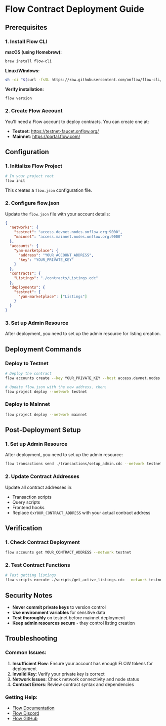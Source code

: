 # Flow Contract Deployment Guide

## Prerequisites

### 1. Install Flow CLI

**macOS (using Homebrew):**
```bash
brew install flow-cli
```

**Linux/Windows:**
```bash
sh -ci "$(curl -fsSL https://raw.githubusercontent.com/onflow/flow-cli/master/install.sh)"
```

**Verify installation:**
```bash
flow version
```

### 2. Create Flow Account

You'll need a Flow account to deploy contracts. You can create one at:
- **Testnet**: https://testnet-faucet.onflow.org/
- **Mainnet**: https://portal.flow.com/

## Configuration

### 1. Initialize Flow Project

```bash
# In your project root
flow init
```

This creates a `flow.json` configuration file.

### 2. Configure flow.json

Update the `flow.json` file with your account details:

```json
{
  "networks": {
    "testnet": "access.devnet.nodes.onflow.org:9000",
    "mainnet": "access.mainnet.nodes.onflow.org:9000"
  },
  "accounts": {
    "yam-marketplace": {
      "address": "YOUR_ACCOUNT_ADDRESS",
      "key": "YOUR_PRIVATE_KEY"
    }
  },
  "contracts": {
    "Listings": "./contracts/Listings.cdc"
  },
  "deployments": {
    "testnet": {
      "yam-marketplace": ["Listings"]
    }
  }
}
```

### 3. Set up Admin Resource

After deployment, you need to set up the admin resource for listing creation.

## Deployment Commands

### Deploy to Testnet

```bash
# Deploy the contract
flow accounts create --key YOUR_PRIVATE_KEY --host access.devnet.nodes.onflow.org:9000

# Update flow.json with the new address, then:
flow project deploy --network testnet
```

### Deploy to Mainnet

```bash
flow project deploy --network mainnet
```

## Post-Deployment Setup

### 1. Set up Admin Resource

After deployment, you need to set up the admin resource:

```bash
flow transactions send ./transactions/setup_admin.cdc --network testnet --signer yam-marketplace
```

### 2. Update Contract Addresses

Update all contract addresses in:
- Transaction scripts
- Query scripts
- Frontend hooks
- Replace `0xYOUR_CONTRACT_ADDRESS` with your actual contract address

## Verification

### 1. Check Contract Deployment

```bash
flow accounts get YOUR_CONTRACT_ADDRESS --network testnet
```

### 2. Test Contract Functions

```bash
# Test getting listings
flow scripts execute ./scripts/get_active_listings.cdc --network testnet
```

## Security Notes

- **Never commit private keys** to version control
- **Use environment variables** for sensitive data
- **Test thoroughly** on testnet before mainnet deployment
- **Keep admin resources secure** - they control listing creation

## Troubleshooting

### Common Issues:

1. **Insufficient Flow**: Ensure your account has enough FLOW tokens for deployment
2. **Invalid Key**: Verify your private key is correct
3. **Network Issues**: Check network connectivity and node status
4. **Contract Errors**: Review contract syntax and dependencies

### Getting Help:

- [Flow Documentation](https://docs.onflow.org/)
- [Flow Discord](https://discord.gg/flow)
- [Flow GitHub](https://github.com/onflow)
